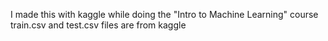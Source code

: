 I made this with kaggle while doing the "Intro to Machine Learning" course
train.csv and test.csv files are from kaggle
